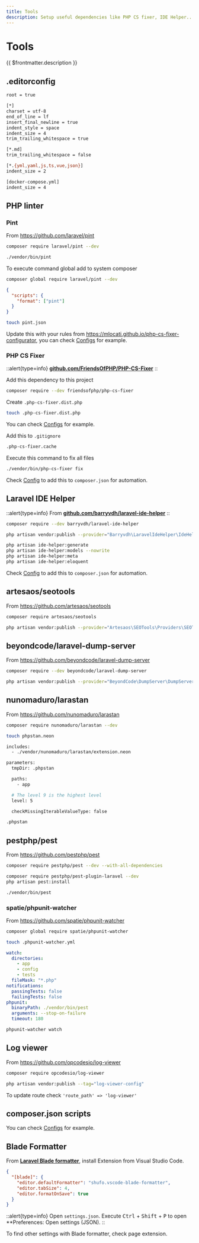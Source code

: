 ```yaml
---
title: Tools
description: Setup useful dependencies like PHP CS fixer, IDE Helper...
---
```


# Tools

{{ $frontmatter.description }}

## .editorconfig

```sh title=".editorconfig"
root = true

[*]
charset = utf-8
end_of_line = lf
insert_final_newline = true
indent_style = space
indent_size = 4
trim_trailing_whitespace = true

[*.md]
trim_trailing_whitespace = false

[*.{yml,yaml,js,ts,vue,json}]
indent_size = 2

[docker-compose.yml]
indent_size = 4
```

## PHP linter

### Pint

From <https://github.com/laravel/pint>

```sh
composer require laravel/pint --dev
```

```sh
./vendor/bin/pint
```

To execute command global add to system composer

```sh
composer global require laravel/pint --dev
```

```json
{
  "scripts": {
    "format": ["pint"]
  }
}
```

```sh
touch pint.json
```

Update this with your rules from <https://mlocati.github.io/php-cs-fixer-configurator>, you can check [Configs](/notebook/linters/configs) for example.

### PHP CS Fixer

::alert{type=info}
[**github.com/FriendsOfPHP/PHP-CS-Fixer**](https://github.com/FriendsOfPHP/PHP-CS-Fixer)
::

Add this dependency to this project

```sh
composer require --dev friendsofphp/php-cs-fixer
```

Create `.php-cs-fixer.dist.php`

```sh
touch .php-cs-fixer.dist.php
```

You can check [Configs](/notebook/linters/configs) for example.

Add this to `.gitignore`

```sh title=".gitignore"
.php-cs-fixer.cache
```

Execute this command to fix all files

```sh
./vendor/bin/php-cs-fixer fix
```

Check [Config](/notebook/linters/configs#composer-scripts) to add this to `composer.json` for automation.

## Laravel IDE Helper

::alert{type=info}
From [**github.com/barryvdh/laravel-ide-helper**](https://github.com/barryvdh/laravel-ide-helper)
::

```sh
composer require --dev barryvdh/laravel-ide-helper
```

```sh
php artisan vendor:publish --provider="Barryvdh\LaravelIdeHelper\IdeHelperServiceProvider" --tag=config
```

```sh
php artisan ide-helper:generate
php artisan ide-helper:models --nowrite
php artisan ide-helper:meta
php artisan ide-helper:eloquent
```

Check [Config](/notebook/linters/configs#composer-scripts) to add this to `composer.json` for automation.

## artesaos/seotools

From <https://github.com/artesaos/seotools>

```sh
composer require artesaos/seotools
```

```sh
php artisan vendor:publish --provider="Artesaos\SEOTools\Providers\SEOToolsServiceProvider"
```

## beyondcode/laravel-dump-server

From <https://github.com/beyondcode/laravel-dump-server>

```sh
composer require --dev beyondcode/laravel-dump-server
```

```sh
php artisan vendor:publish --provider="BeyondCode\DumpServer\DumpServerServiceProvider"
```

## nunomaduro/larastan

From <https://github.com/nunomaduro/larastan>

```sh
composer require nunomaduro/larastan --dev
```

```sh
touch phpstan.neon
```

```sh [phpstan.neon]
includes:
  - ./vendor/nunomaduro/larastan/extension.neon

parameters:
  tmpDir: .phpstan

  paths:
    - app

  # The level 9 is the highest level
  level: 5

  checkMissingIterableValueType: false
```

```sh [.gitignore]
.phpstan
```

## pestphp/pest

From <https://github.com/pestphp/pest>

```sh
composer require pestphp/pest --dev --with-all-dependencies
```

```sh
composer require pestphp/pest-plugin-laravel --dev
php artisan pest:install
```

```sh
./vendor/bin/pest
```

### spatie/phpunit-watcher

From <https://github.com/spatie/phpunit-watcher>

```sh
composer global require spatie/phpunit-watcher
```

```sh
touch .phpunit-watcher.yml
```

```yaml title=".phpunit-watcher.yml"
watch:
  directories:
    - app
    - config
    - tests
  fileMask: "*.php"
notifications:
  passingTests: false
  failingTests: false
phpunit:
  binaryPath: ./vendor/bin/pest
  arguments: --stop-on-failure
  timeout: 180
```

```sh
phpunit-watcher watch
```

## Log viewer

From <https://github.com/opcodesio/log-viewer>

```sh
composer require opcodesio/log-viewer
```

```sh
php artisan vendor:publish --tag="log-viewer-config"
```

To update route check `'route_path' => 'log-viewer'`

## composer.json scripts

You can check [Configs](/notebook/linters/configs) for example.

## Blade Formatter

From [**Laravel Blade formatter**](https://marketplace.visualstudio.com/items?itemName=shufo.vscode-blade-formatter), install Extension from Visual Studio Code.

```json title="settings.json"
{
  "[blade]": {
    "editor.defaultFormatter": "shufo.vscode-blade-formatter",
    "editor.tabSize": 4,
    "editor.formatOnSave": true
  }
}
```

::alert{type=info}
Open `settings.json`. Execute <kbd>Ctrl</kbd> + <kbd>Shift</kbd> + <kbd>P</kbd> to open \*\*Preferences: Open settings (JSON).
::

To find other settings with Blade formatter, check page extension.
